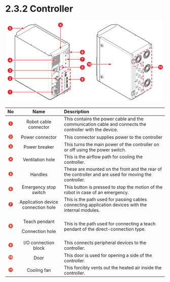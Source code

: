 # 2.3.2 Controller

![Figure 11 Controller front side \(left\) / rear side \(right\)](../../.gitbook/assets/controller_part_name.png)

<table>
  <thead>
    <tr>
      <th style="text-align:center">No</th>
      <th style="text-align:center"><b>Name</b>
      </th>
      <th style="text-align:left"><b>                                                       Description</b>
      </th>
    </tr>
  </thead>
  <tbody>
    <tr>
      <td style="text-align:center">
        <img src="../../.gitbook/assets/1.png" alt/>
      </td>
      <td style="text-align:center">Robot cable connector</td>
      <td style="text-align:left">This contains the power cable and the communication cable and connects
        the controller with the device.</td>
    </tr>
    <tr>
      <td style="text-align:center">
        <img src="../../.gitbook/assets/2.png" alt/>
      </td>
      <td style="text-align:center">Power connector</td>
      <td style="text-align:left">This connector supplies power to the controller</td>
    </tr>
    <tr>
      <td style="text-align:center">
        <img src="../../.gitbook/assets/3.png" alt/>
      </td>
      <td style="text-align:center">Power breaker</td>
      <td style="text-align:left">This turns the main power of the controller on or off using the power
        switch.</td>
    </tr>
    <tr>
      <td style="text-align:center">
        <img src="../../.gitbook/assets/4.png" alt/>
      </td>
      <td style="text-align:center">Ventilation hole</td>
      <td style="text-align:left">This is the airflow path for cooling the controller.</td>
    </tr>
    <tr>
      <td style="text-align:center">
        <img src="../../.gitbook/assets/5.png" alt/>
      </td>
      <td style="text-align:center">Handles</td>
      <td style="text-align:left">These are mounted on the front and the rear of the controller and are
        used for moving the controller.</td>
    </tr>
    <tr>
      <td style="text-align:center">
        <img src="../../.gitbook/assets/6.png" alt/>
      </td>
      <td style="text-align:center">Emergency stop switch</td>
      <td style="text-align:left">This button is pressed to stop the motion of the robot in case of an emergency.</td>
    </tr>
    <tr>
      <td style="text-align:center">
        <img src="../../.gitbook/assets/7.png" alt/>
      </td>
      <td style="text-align:center">Application device connection hole</td>
      <td style="text-align:left">This is the path used for passing cables connecting application devices
        with the internal modules.</td>
    </tr>
    <tr>
      <td style="text-align:center">
        <img src="../../.gitbook/assets/8.png" alt/>
      </td>
      <td style="text-align:center">
        <p>Teach pendant
          <br />
        </p>
        <p>Connection hole
          <br />
        </p>
      </td>
      <td style="text-align:left">This is the path used for connecting a teach pendant of the direct-connection
        type.</td>
    </tr>
    <tr>
      <td style="text-align:center">
        <img src="../../.gitbook/assets/9.png" alt/>
      </td>
      <td style="text-align:center">I/O connection block</td>
      <td style="text-align:left">This connects peripheral devices to the controller.</td>
    </tr>
    <tr>
      <td style="text-align:center">
        <img src="../../.gitbook/assets/10.png" alt/>
      </td>
      <td style="text-align:center">Door</td>
      <td style="text-align:left">This door is used for opening a side of the controller.</td>
    </tr>
    <tr>
      <td style="text-align:center">
        <img src="../../.gitbook/assets/11.png" alt/>
      </td>
      <td style="text-align:center">Cooling fan</td>
      <td style="text-align:left">This forcibly vents out the heated air inside the controller.</td>
    </tr>
  </tbody>
</table>

